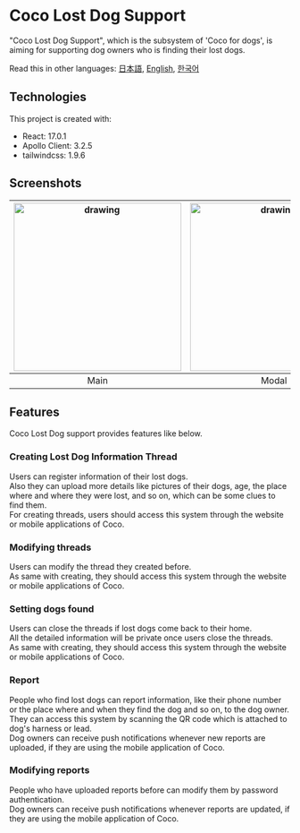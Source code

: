 # Coco Lost Dog Support

"Coco Lost Dog Support", which is the subsystem of 'Coco for dogs', is aiming for supporting dog owners who is finding their lost dogs.

Read this in other languages: [日本語](./README.md), [English](./README.en.md), [한국어](./README.ko.md)

## Technologies

This project is created with:

- React: 17.0.1
- Apollo Client: 3.2.5
- tailwindcss: 1.9.6

## Screenshots

| <img src="https://coco-for-dogs.s3-ap-northeast-1.amazonaws.com/readme/support_main.png" alt="drawing" width="300"/> | <img src="https://coco-for-dogs.s3-ap-northeast-1.amazonaws.com/readme/support_modal.png" alt="drawing" width="300"/> |
| :------------------------------------------------------------------------------------------------------------------: | :-------------------------------------------------------------------------------------------------------------------: |
|                                                         Main                                                         |                                                         Modal                                                         |

## Features

Coco Lost Dog support provides features like below.

### Creating Lost Dog Information Thread

Users can register information of their lost dogs.\
Also they can upload more details like pictures of their dogs, age, the place where and where they were lost, and so on, which can be some clues to find them.\
For creating threads, users should access this system through the website or mobile applications of Coco.

### Modifying threads

Users can modify the thread they created before.\
As same with creating, they should access this system through the website or mobile applications of Coco.

### Setting dogs found

Users can close the threads if lost dogs come back to their home.\
All the detailed information will be private once users close the threads.\
As same with creating, they should access this system through the website or mobile applications of Coco.

### Report

People who find lost dogs can report information, like their phone number or the place where and when they find the dog and so on, to the dog owner.\
They can access this system by scanning the QR code which is attached to dog's harness or lead.\
Dog owners can receive push notifications whenever new reports are uploaded, if they are using the mobile application of Coco.

### Modifying reports

People who have uploaded reports before can modify them by password authentication.\
Dog owners can receive push notifications whenever reports are updated, if they are using the mobile application of Coco.
